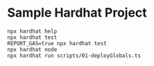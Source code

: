 # Sample Hardhat Project

```shell
npx hardhat help
npx hardhat test
REPORT_GAS=true npx hardhat test
npx hardhat node
npx hardhat run scripts/01-deployGlobals.ts
```
